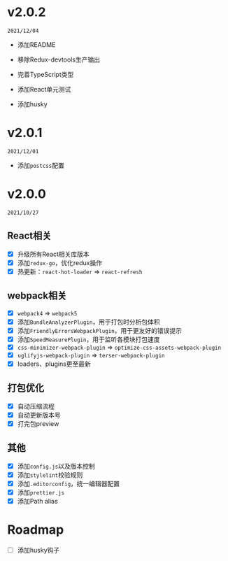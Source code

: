 # v2.0.2

`2021/12/04`

- 添加README
- 移除Redux-devtools生产输出
- 完善TypeScript类型

- 添加React单元测试
- 添加husky

# v2.0.1

`2021/12/01`

- 添加`postcss`配置

# v2.0.0

`2021/10/27`

## React相关

- [x] 升级所有React相关库版本
- [x] 添加`redux-go`，优化redux操作
- [x] 热更新：`react-hot-loader` => `react-refresh`

## webpack相关

- [x] `webpack4` => `webpack5`
- [x] 添加`BundleAnalyzerPlugin`，用于打包时分析包体积
- [x] 添加`FriendlyErrorsWebpackPlugin`，用于更友好的错误提示
- [x] 添加`SpeedMeasurePlugin`，用于监听各模块打包速度
- [x] `css-minimizer-webpack-plugin` => `optimize-css-assets-webpack-plugin`
- [x] `uglifyjs-webpack-plugin` => `terser-webpack-plugin`
- [x] loaders、plugins更至最新

## 打包优化

- [x] 自动压缩流程
- [x] 自动更新版本号
- [x] 打完包preview

## 其他

- [x] 添加`config.js`以及版本控制
- [x] 添加`stylelint`校验规则
- [x] 添加`.editorconfig`，统一编辑器配置
- [x] 添加`prettier.js`
- [x] 添加Path alias

# Roadmap

- [ ] 添加husky钩子
